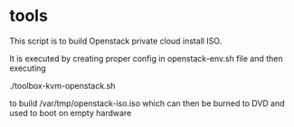 # tools

This script is to build Openstack private cloud install ISO.  

It is executed by creating proper config in openstack-env.sh file and then executing 

./toolbox-kvm-openstack.sh <location of openstack-env.sh file>

to build /var/tmp/openstack-iso.iso which can then be burned to DVD and used to boot on empty hardware